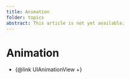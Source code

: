 ```yaml
---
title: Animation
folder: topics
abstract: This article is not yet available.
---
```


# Animation

- {@link UIAnimationView +}
